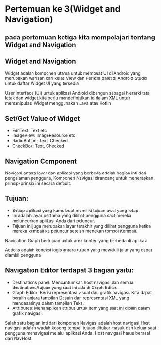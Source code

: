 # Pertemuan ke 3(Widget and Navigation)

## pada pertemuan ketiga kita mempelajari tentang Widget and Navigation 
## Widget and Navigation

Widget adalah komponen utama untuk membuat UI di Android yang merupakan warisan dari kelas View dan Periksa palet di Android Studio untuk daftar Widget UI yang tersedia

User Interface (UI) untuk aplikasi Android dibangun sebagai hierarki tata letak dan widget.kita perlu mendefinisikan id dalam XML untuk memanipulasi Widget menggunakan Java atau Kotlin

## Set/Get Value of Widget
- EditText: Text etc
- ImageView: ImageResource etc
- RadioButton: Text, Checked
- CheckBox: Text, Checked

## Navigation Component
Navigasi antara layar dan aplikasi yang berbeda adalah bagian inti dari pengalaman pengguna, Komponen Navigasi dirancang untuk menerapkan prinsip-prinsip ini secara default.

## Tujuan:
- Setiap aplikasi yang kamu buat memiliki tujuan awal yang tetap
- Ini adalah layar pertama yang dilihat pengguna saat mereka meluncurkan aplikasi Anda dari peluncur.
- Tujuan ini juga merupakan layar terakhir yang dilihat pengguna ketika mereka kembali ke peluncur setelah menekan tombol Kembali.

Navigation Graph bertujuan untuk area konten yang berbeda di aplikasi

Actions adalah koneksi logis antara tujuan yang mewakili jalur yang dapat diambil pengguna

## Navigation Editor terdapat 3 bagian yaitu:
- Destinations panel: Mencantumkan host navigasi dan semua destinations/tujuan yang saat ini ada di Graph Editor.
- Graph Editor: Berisi representasi visual dari grafik navigasi. Kita dapat beralih antara tampilan Desain dan representasi XML yang mendasarinya dalam tampilan Teks.
- Attributes: Menampilkan atribut untuk item yang saat ini dipilih dalam grafik navigasi.

Salah satu bagian inti dari komponen Navigasi adalah host navigasi,Host navigasi adalah wadah kosong tempat tujuan ditukar masuk dan keluar saat pengguna menavigasi melalui aplikasi Anda.
Host navigasi harus berasal dari NavHost.
